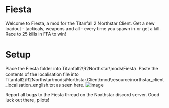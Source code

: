 # Fiesta
Welcome to Fiesta, a mod for the Titanfall 2 Northstar Client. Get a new loadout - tacticals, weapons and all - every time you spawn in or get a kill. Race to 25 kills in FFA to win!

# Setup
Place the Fiesta folder into Titanfall2\R2Northstar\mods\Fiesta\. Paste the contents of the localisation file into Titanfall2\R2Northstar\mods\Northstar.Client\mod\resource\northstar_client_localisation_english.txt as seen here.
![image](https://user-images.githubusercontent.com/73127554/147880570-186824bb-6db5-47f0-b871-128372465d03.png)

Report all bugs to the Fiesta thread on the Northstar discord server. Good luck out there, pilots!
